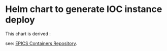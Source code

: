 Helm chart to generate IOC instance deploy 
==================================================

This chart is derived :

see: [EPICS Containers  Repository](https://github.com/epics-containers).

